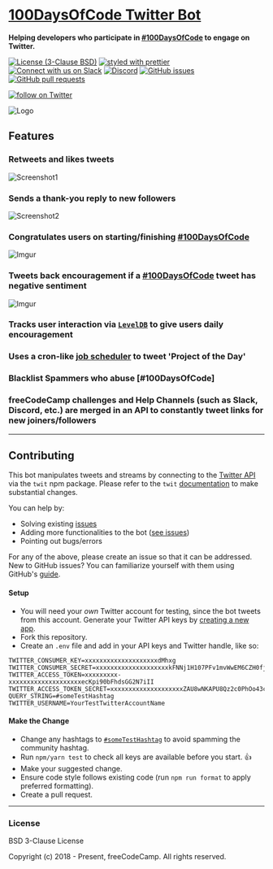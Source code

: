 # [100DaysOfCode Twitter Bot](https://twitter.com/hashtag/100DaysOfCode?src=hash)

<strong>Helping developers who participate in
[#100DaysOfCode](https://twitter.com/hashtag/100DaysOfCode?src=hash)
to engage on Twitter.</strong>

[![License (3-Clause BSD)](https://img.shields.io/badge/license-BSD%203--Clause-blue.svg?style=flat-square)](http://opensource.org/licenses/BSD-3-Clause)
[![styled with prettier](https://img.shields.io/badge/styled_with-prettier-ff69b4.svg)](https://github.com/prettier/prettier)
[![Connect with us on Slack](https://img.shields.io/badge/-Slack%20Channel-3b99ef.svg?colorA=02c775&style=flat&logo=slack)](https://100xcode.slack.com/)
[![Discord](https://img.shields.io/discord/308323056592486420.svg?logo=discord)](https://discord.gg/HSJgHMW)
[![GitHub issues](https://img.shields.io/github/issues/freeCodeCamp/100DaysOfCode-twitter-bot.svg?&colorB=ff0000)](https://github.com/freeCodeCamp/100DaysOfCode-twitter-bot/issues)
[![GitHub pull requests](https://img.shields.io/github/issues-pr/freeCodeCamp/100DaysOfCode-twitter-bot.svg?colorB=1FBF14)](https://github.com/freeCodeCamp/100DaysOfCode-twitter-bot/pulls)

<p>
  <a href="https://twitter.com/intent/follow?screen_name=_100DaysOfCode">
    <img src="https://img.shields.io/twitter/follow/_100DaysOfCode.svg?style=social"
      alt="follow on Twitter"></a>
</p>

![Logo](https://pbs.twimg.com/profile_images/1021074782211706880/_tWuDtdg_400x400.jpg)

## Features

### Retweets and likes tweets

![Screenshot1](http://i.imgur.com/V35iX70.png)

### Sends a thank-you reply to new followers

![Screenshot2](http://i.imgur.com/0LAvqUd.png)

### Congratulates users on starting/finishing [#100DaysOfCode](https://twitter.com/hashtag/100DaysOfCode?src=hash)

![Imgur](http://i.imgur.com/d8pu9LO.png)

### Tweets back encouragement if a [#100DaysOfCode](https://twitter.com/hashtag/100DaysOfCode?src=hash) tweet has negative sentiment

![Imgur](http://i.imgur.com/GQLoYhG.png)

### Tracks user interaction via [`LevelDB`](https://github.com/Level/level) to give users daily encouragement

### Uses a cron-like [job scheduler](https://github.com/node-schedule/node-schedule) to tweet 'Project of the Day'

### Blacklist Spammers who abuse [#100DaysOfCode]

### freeCodeCamp challenges and Help Channels (such as Slack, Discord, etc.) are merged in an API to constantly tweet links for new joiners/followers

---

## Contributing

This bot manipulates tweets and streams by connecting to the
[Twitter API](https://developer.twitter.com/en/docs) via the `twit`
npm package. Please refer to the `twit`
[documentation](https://github.com/ttezel/twit) to make substantial
changes.

You can help by:

* Solving existing
  [issues](https://github.com/freeCodeCamp/100DaysOfCode-twitter-bot/issues?q=is%3Aopen+is%3Aissue)
* Adding more functionalities to the bot
  ([see issues](https://github.com/freeCodeCamp/100DaysOfCode-twitter-bot/issues?q=is%3Aopen+is%3Aissue+label%3Aenhancement))
* Pointing out bugs/errors

For any of the above, please create an issue so that it can be
addressed. New to GitHub issues? You can familiarize yourself with
them using GitHub's
[guide](https://help.github.com/articles/creating-a-pull-request/).

#### Setup

* You will need your _own_ Twitter account for testing, since the bot
  tweets from this account. Generate your Twitter API keys by
  [creating a new app](https://apps.twitter.com/app/new).
* Fork this repository.
* Create an `.env` file and add in your API keys and Twitter handle,
  like so:

```
TWITTER_CONSUMER_KEY=xxxxxxxxxxxxxxxxxxxxdMhxg
TWITTER_CONSUMER_SECRET=xxxxxxxxxxxxxxxxxxxxkFNNj1H107PFv1mvWwEM6CZH0fjymV
TWITTER_ACCESS_TOKEN=xxxxxxxxx-xxxxxxxxxxxxxxxxxxxxecKpi90bFhdsGG2N7iII
TWITTER_ACCESS_TOKEN_SECRET=xxxxxxxxxxxxxxxxxxxxZAU8wNKAPU8Qz2c0PhOo43cGO
QUERY_STRING=#someTestHashtag
TWITTER_USERNAME=YourTestTwitterAccountName
```

#### Make the Change

* Change any hashtags to
  [`#someTestHashtag`](https://twitter.com/search?q=someTestHashTag&src=typd)
  to avoid spamming the community hashtag.
* Run `npm/yarn test` to check all keys are available before you
  start. :+1:
* Make your suggested change.
* Ensure code style follows existing code (run `npm run format` to
  apply preferred formatting).
* Create a pull request.

---

### License

BSD 3-Clause License

Copyright (c) 2018 - Present, freeCodeCamp. All rights reserved.
